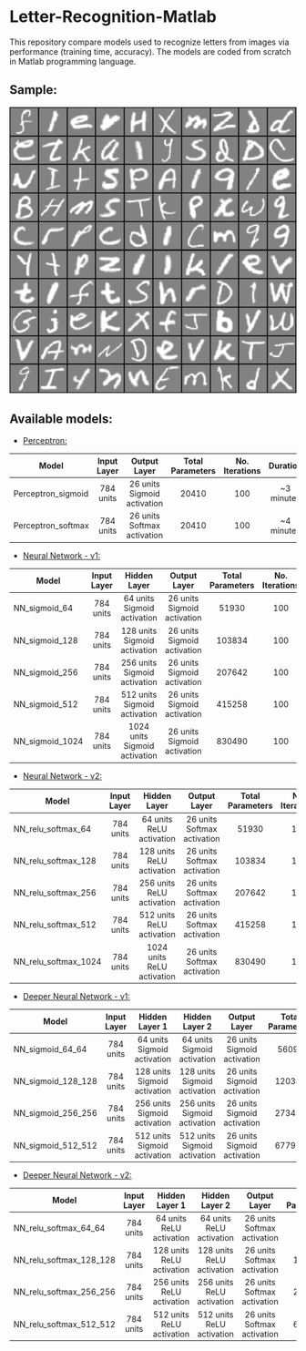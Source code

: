 # Letter-Recognition-Matlab

This repository compare models used to recognize letters from images via performance (training time, accuracy). 
The models are coded from scratch in Matlab programming language.

## Sample:

![image](Sample.png)

## Available models:

- [Perceptron:](Perceptron)

| Model              |  Input Layer  | Output Layer                        | Total Parameters | No. Iterations |  Duration  | Training Accuracy | Test Accuracy |
|--------------------|:-------------:|:-----------------------------------:|:----------------:|:--------------:|:----------:|:-----------------:|:-------------:|
| Perceptron_sigmoid |   784 units   |   26 units <br>  Sigmoid activation |       20410      |       100      | ~3 minutes |      71.60 %      |    71.06 %    |
| Perceptron_softmax |   784 units   |   26 units <br>  Softmax activation |       20410      |       100      | ~4 minutes |      72.83 %      |    72.29 %    |

- [Neural Network - v1:](Neural_Network_v1)

| Model           |  Input Layer  | Hidden Layer                          | Output Layer                        | Total Parameters | No. Iterations |   Duration  | Training Accuracy | Test Accuracy |
|-----------------|:-------------:|:-------------------------------------:|:-----------------------------------:|:----------------:|:--------------:|:-----------:|:-----------------:|:-------------:|
| NN_sigmoid_64   |   784 units   |   64 units <br>  Sigmoid activation   |   26 units <br>  Sigmoid activation |       51930      |       100      |  ~7 minutes |      81.15 %      |    80.45 %    |
| NN_sigmoid_128  |   784 units   |   128 units <br>  Sigmoid activation  |   26 units <br>  Sigmoid activation |      103834      |       100      | ~13 minutes |      85.05 %      |    84.33 %    |
| NN_sigmoid_256  |   784 units   |   256 units <br>  Sigmoid activation  |   26 units <br>  Sigmoid activation |      207642      |       100      | ~23 minutes |      85.23 %      |    84.32 %    |
| NN_sigmoid_512  |   784 units   |   512 units <br>  Sigmoid activation  |   26 units <br>  Sigmoid activation |      415258      |       100      | ~38 minutes |      81.22 %      |    80.69 %    |
| NN_sigmoid_1024 |   784 units   |   1024 units <br>  Sigmoid activation |   26 units <br>  Sigmoid activation |      830490      |       100      | ~54 minutes |      76.94 %      |    76.42 %    |

- [Neural Network - v2:](Neural_Network_v2)

| Model                |  Input Layer  | Hidden Layer                       | Output Layer                        | Total Parameters | No. Iterations |   Duration  | Training Accuracy | Test Accuracy |
|----------------------|:-------------:|:----------------------------------:|:-----------------------------------:|:----------------:|:--------------:|:-----------:|:-----------------:|:-------------:|
| NN_relu_softmax_64   |   784 units   |   64 units <br>  ReLU activation   |   26 units <br>  Softmax activation |       51930      |       100      |  ~4 minutes |      82.44 %      |    81.92 %    |
| NN_relu_softmax_128  |   784 units   |   128 units <br>  ReLU activation  |   26 units <br>  Softmax activation |      103834      |       100      | ~5 minutes  |      85.32 %      |    84.14 %    |
| NN_relu_softmax_256  |   784 units   |   256 units <br>  ReLU activation  |   26 units <br>  Softmax activation |      207642      |       100      | ~13 minutes |      88.15 %      |    86.99 %    |
| NN_relu_softmax_512  |   784 units   |   512 units <br>  ReLU activation  |   26 units <br>  Softmax activation |      415258      |       100      | ~27 minutes |      89.69 %      |    88.03 %    |
| NN_relu_softmax_1024 |   784 units   |   1024 units <br>  ReLU activation |   26 units <br>  Softmax activation |      830490      |       100      | ~54 minutes |      90.11 %      |    88.27 %    |

- [Deeper Neural Network - v1:](Deeper_Neural_Network_v1)

| Model              |  Input Layer  | Hidden Layer 1                       | Hidden Layer 2                       | Output Layer                        | Total Parameters | No. Iterations |   Duration  | Training Accuracy | Test Accuracy |
|--------------------|:-------------:|:------------------------------------:|:------------------------------------:|:-----------------------------------:|:----------------:|:--------------:|:-----------:|:-----------------:|:-------------:|
| NN_sigmoid_64_64   |   784 units   |   64 units <br>  Sigmoid activation  |   64 units <br>  Sigmoid activation  |   26 units <br>  Sigmoid activation |       56090      |       100      | ~12 minutes |      78.58 %      |    78.03 %    |
| NN_sigmoid_128_128 |   784 units   |   128 units <br>  Sigmoid activation |   128 units <br>  Sigmoid activation |   26 units <br>  Sigmoid activation |      120346      |       100      | ~12 minutes |      79.36 %      |    78.68 %    |
| NN_sigmoid_256_256 |   784 units   |   256 units <br>  Sigmoid activation |   256 units <br>  Sigmoid activation |   26 units <br>  Sigmoid activation |      273434      |       100      | ~28 minutes |      75.88 %      |    75.63 %    |
| NN_sigmoid_512_512 |   784 units   |   512 units <br>  Sigmoid activation |   512 units <br>  Sigmoid activation |   26 units <br>  Sigmoid activation |      677914      |       100      | ~1h 6 minutes |      73.91 %      |    74.03 %    |

- [Deeper Neural Network - v2:](Deeper_Neural_Network_v2)

| Model                   |  Input Layer  | Hidden Layer 1                    | Hidden Layer 2                    | Output Layer                        | Total Parameters | No. Iterations |   Duration  | Training Accuracy | Test Accuracy |
|-------------------------|:-------------:|:---------------------------------:|:---------------------------------:|:-----------------------------------:|:----------------:|:--------------:|:-----------:|:-----------------:|:-------------:|
| NN_relu_softmax_64_64   |   784 units   |   64 units <br>  ReLU activation  |   64 units <br>  ReLU activation  |   26 units <br>  Softmax activation |       56090      |       100      |  ~5 minutes |      76.19 %      |    76.03 %    |
| NN_relu_softmax_128_128 |   784 units   |   128 units <br>  ReLU activation |   128 units <br>  ReLU activation |   26 units <br>  Softmax activation |      120346      |       100      | ~7 minutes  |      81.80 %      |    81.05 %    |
| NN_relu_softmax_256_256 |   784 units   |   256 units <br>  ReLU activation |   256 units <br>  ReLU activation |   26 units <br>  Softmax activation |      273434      |       100      | ~12 minutes |      85.67 %      |    84.77 %    |
| NN_relu_softmax_512_512 |   784 units   |   512 units <br>  ReLU activation |   512 units <br>  ReLU activation |   26 units <br>  Softmax activation |      677914      |       100      | ~47 minutes |      88.97 %      |    87.57 %    |